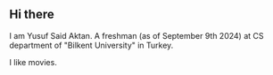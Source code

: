 ## Hi there
I am Yusuf Said Aktan.
A freshman (as of September 9th 2024) at CS department of "Bilkent University" in Turkey.

I like movies.
